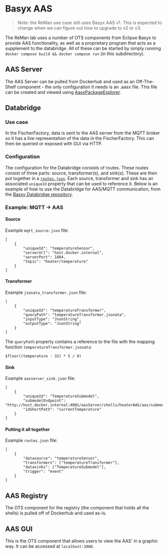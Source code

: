 # Basyx AAS

> Note: the ReMan use case still uses Basyx AAS v1. This is expected to change when we can figure out how to upgrade to v2 or v3.

The ReMan lab uses a number of OTS components from Eclipse Basyx to provide AAS functionality, as well as a proprietary program that acts as a supplement to the databridge. All of these can be started by simply running `docker compose build && docker compose run` (in this subdirectory).

## AAS Server

The AAS Server can be pulled from Dockerhub and used as an Off-The-Shelf component - the only configuration it needs is an .aasx file. This file can be created and viewed using [AasxPackageExplorer](https://github.com/eclipse-aaspe/aaspe). 

## Databridge

### Use case
In the FischerFactory, data is sent to the AAS server from the MQTT broker so it has a live representation of the data in the FischerFactory. This can then be queried or exposed with GUI via HTTP.

### Configuration
The configuration for the Databridge consists of routes. These routes consist of three parts: source, transformer(s), and sink(s). These are then put together in a [`routes.json`](https://wiki.eclipse.org/BaSyx_/_Documentation_/_Components_/_DataBridge_/_Features_/_Routes_Configuration). Each source, transformer and sink has an associated `uniqueId` property that can be used to reference it. Below is an example of how to use the Databridge for AAS/MQTT communication, from the [Basxy Databridge repository](https://github.com/eclipse-basyx/basyx-databridge/tree/main/databridge.examples/databridge.examples.mqtt-jsonata-aas).

### Example: MQTT -> AAS

#### Source
Example `mqtt_source.json` file:

```
[
	{
		"uniqueId": "temperatureSensor",
		"serverUrl": "host.docker.internal",
		"serverPort": 1884,
		"topic": "heater/temperature"
	}
]
```

#### Transformer
Example `jsonata_transformer.json` file:

```
[
    {
		"uniqueId": "temperatureTransformer",
		"queryPath": "temperatureTransformer.jsonata",
		"inputType": "JsonString",
		"outputType": "JsonString"
    }
]
```

The `queryPath` property contains a reference to the file with the mapping function `temperatureTransformer.jsonata`:
```
$floor((temperature - 32) * 5 / 9)
```

#### Sink

Example `aasserver_sink.json` file:
```
[
    {
		"uniqueId": "TemperatureSubmodel",
		"submodelEndpoint": "http://host.docker.internal:4001/aasServer/shells/heaterAAS/aas/submodels/temperatureSensor/submodel",
		"idShortPath": "currentTemperature"
    }
]
```

#### Putting it all together

Example `routes.json` file:
```
[
    {
		"datasource": "temperatureSensor",
		"transformers": ["temperatureTransformer"],
		"datasinks": ["TemperatureSubmodel"],
		"trigger": "event"
	}
]
```

## AAS Registry

The OTS component for the registry (the component that holds all the shells) is pulled off of Dockerhub and used as-is. 

## AAS GUI

This is the OTS component that allows users to view the AAS' in a graphic way. It can be accessed at `localhost:3000`.